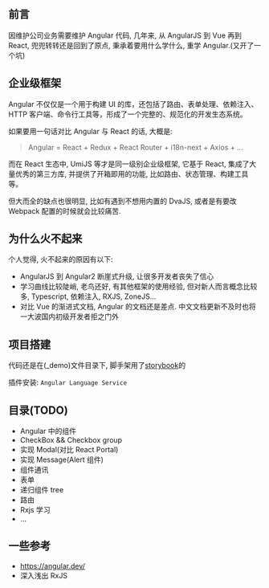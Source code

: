 ## 前言

因维护公司业务需要维护 Angular 代码, 几年来, 从 AngularJS 到 Vue 再到 React, 兜兜转转还是回到了原点, 秉承着要用什么学什么, 重学 Angular.(又开了一个坑)

## 企业级框架

Angular 不仅仅是一个用于构建 UI 的库，还包括了路由、表单处理、依赖注入、HTTP 客户端、命令行工具等，形成了一个完整的、规范化的开发生态系统。

如果要用一句话对比 Angular 与 React 的话, 大概是:

> Angular = React + Redux + React Router + i18n-next + Axios + ...

而在 React 生态中, UmiJS 等才是同一级别企业级框架, 它基于 React, 集成了大量优秀的第三方库, 并提供了开箱即用的功能, 比如路由、状态管理、构建工具等。

但大而全的缺点也很明显, 比如有遇到不想用内置的 DvaJS, 或者是有要改 Webpack 配置的时候就会比较痛苦.

## 为什么火不起来

个人觉得, 火不起来的原因有以下:

- AngularJS 到 Angular2 断崖式升级, 让很多开发者丧失了信心
- 学习曲线比较陡峭, 老鸟还好, 有其他框架的使用经验, 但对新人而言概念比较多, Typescript, 依赖注入, RXJS, ZoneJS...
- 对比 Vue 的渐进式文档, Angular 的文档还是差点. 中文文档更新不及时也将一大波国内初级开发者拒之门外

## 项目搭建

代码还是在(\_demo)文件目录下, 脚手架用了[storybook](https://storybook.js.org/tutorials/intro-to-storybook/angular/en/get-started/)的

插件安装: `Angular Language Service`

## 目录(TODO)

- Angular 中的组件
- CheckBox && Checkbox group
- 实现 Modal(对比 React Portal)
- 实现 Message(Alert 组件)
- 组件通讯
- 表单
- 递归组件 tree
- 路由
- Rxjs 学习
- ...

## 一些参考

- https://angular.dev/
- 深入浅出 RxJS
